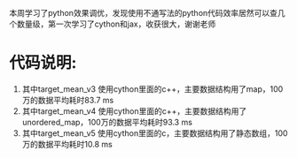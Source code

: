本周学习了python效果调优，发现使用不通写法的python代码效率居然可以查几个数量级，第一次学习了cython和jax，收获很大，谢谢老师

# 代码说明:
1. 其中target_mean_v3 使用cython里面的c++，主要数据结构用了map，100万的数据平均耗时83.7 ms
2. 其中target_mean_v4 使用cython里面的c++，主要数据结构用了unordered_map，100万的数据平均耗时93.3 ms
3. 其中target_mean_v5 使用cython里面的c，主要数据结构用了静态数组，100万的数据平均耗时10.8 ms

